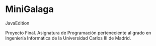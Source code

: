 # MiniGalaga
JavaEdition

Proyecto Final.
Asignatura de Programación perteneciente al grado en Ingeniería Informática de la Universidad Carlos III de Madrid. 
